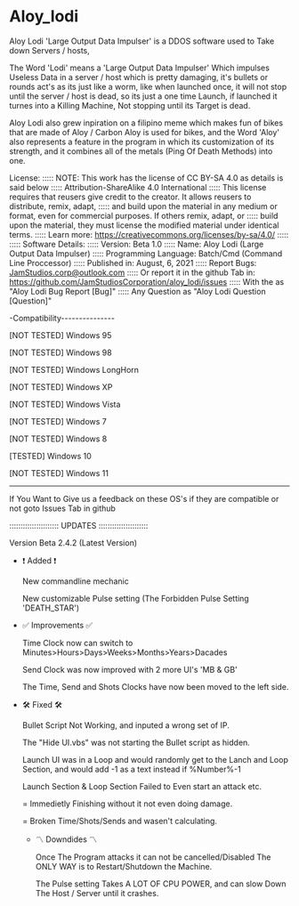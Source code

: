 # Aloy_lodi
Aloy Lodi 'Large Output Data Impulser' is a DDOS software used to Take down Servers / hosts, 

  The Word 'Lodi' means a 'Large Output Data Impulser'
Which impulses Useless Data in a server / host which
is pretty damaging, it's bullets or rounds act's as its
just like a worm, like when launched once, it will not
stop until the server / host is dead, so its just a one time
Launch, if launched it turnes into a Killing Machine,
Not stopping until its Target is dead.

  Aloy Lodi also grew inpiration on a filipino meme
which makes fun of bikes that are made of Aloy / Carbon
Aloy is used for bikes, and the Word 'Aloy' also represents 
a feature in the program in which its customization of its 
strength, and it combines all of the metals (Ping Of Death Methods) 
into one.

License: 
::::: NOTE: This work has the license of CC BY-SA 4.0 as details is said below
::::: Attribution-ShareAlike 4.0 International
::::: This license requires that reusers give credit to the creator. It allows reusers to distribute, remix, adapt, 
::::: and build upon the material in any medium or format, even for commercial purposes. If others remix, adapt, or 
::::: build upon the material, they must license the modified material under identical terms.
::::: Learn more: https://creativecommons.org/licenses/by-sa/4.0/
:::::
::::: Software Details:
:::::   Version: Beta 1.0
:::::   Name: Aloy Lodi (Large Output Data Impulser)
:::::   Programming Language: Batch/Cmd (Command Line Proccessor)
:::::   Published in: August, 6, 2021
:::::   Report Bugs: JamStudios.corp@outlook.com
:::::                Or report it in the github Tab in: https://github.com/JamStudiosCorporation/aloy_lodi/issues
:::::                With the <subject> as "Aloy Lodi Bug Report [Bug]"
:::::                Any Question <subject> as "Aloy Lodi Question [Question]"
  
  -Compatibility---------------
  
  [NOT TESTED] Windows 95
  
  [NOT TESTED] Windows 98
  
  [NOT TESTED] Windows LongHorn
  
  [NOT TESTED] Windows XP
  
  [NOT TESTED] Windows Vista
  
  [NOT TESTED] Windows 7
  
  [NOT TESTED] Windows 8
  
  [TESTED]     Windows 10
  
  [NOT TESTED] Windows 11
  
  -----------------------------
  If You Want to Give us a feedback on these OS's if they are compatible or not goto Issues Tab in github
  
 :::::::::::::::::::::: UPDATES :::::::::::::::::::::: 
  
 Version Beta 2.4.2 (Latest Version)
 - ❗ Added ❗
  
   New commandline mechanic
  
   New customizable Pulse setting
    (The Forbidden Pulse Setting 'DEATH_STAR')
   
 - ✅ Improvements ✅
  
   Time Clock now can switch to Minutes>Hours>Days>Weeks>Months>Years>Dacades
  
   Send Clock was now improved with 2 more UI's 'MB & GB'
  
   The Time, Send and Shots Clocks have now been moved to the left side.
  
 - 🛠 Fixed 🛠
  
   Bullet Script Not Working, and inputed a wrong set of IP.
  
   The "Hide UI.vbs" was not starting the Bullet script as hidden.
  
   Launch UI was in a Loop and would randomly get to the Lanch and
    Loop Section, and would add -1 as a text instead if %Number%-1
  
   Launch Section & Loop Section Failed to Even start an attack etc.
  
    = Immedietly Finishing without it not even doing damage.
  
    = Broken Time/Shots/Sends and wasen't calculating.
     
   - 〽 Downdides 〽
  
     Once The Program attacks it can not be cancelled/Disabled
      The ONLY WAY is to Restart/Shutdown the Machine.
  
     The Pulse setting Takes A LOT OF CPU POWER, and can slow
      Down The Host / Server until it crashes.
     
